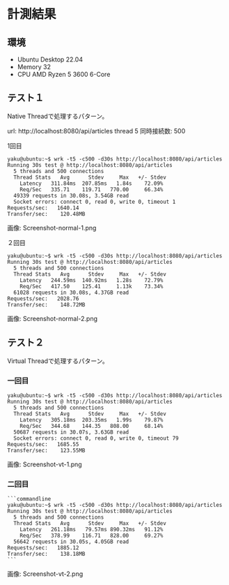 # 計測結果

## 環境

- Ubuntu Desktop 22.04
- Memory 32
- CPU AMD Ryzen 5 3600 6-Core

## テスト１

Native Threadで処理するパターン。

url:  http://localhost:8080/api/articles
thread 5
同時接続数: 500

1回目
```
yaku@ubuntu:~$ wrk -t5 -c500 -d30s http://localhost:8080/api/articles
Running 30s test @ http://localhost:8080/api/articles
  5 threads and 500 connections
  Thread Stats   Avg      Stdev     Max   +/- Stdev
    Latency   311.84ms  207.85ms   1.84s    72.09%
    Req/Sec   335.71    119.71   770.00     66.34%
  49339 requests in 30.08s, 3.54GB read
  Socket errors: connect 0, read 0, write 0, timeout 1
Requests/sec:   1640.14
Transfer/sec:    120.48MB
```

画像: Screenshot-normal-1.png

２回目
```
yaku@ubuntu:~$ wrk -t5 -c500 -d30s http://localhost:8080/api/articles
Running 30s test @ http://localhost:8080/api/articles
  5 threads and 500 connections
  Thread Stats   Avg      Stdev     Max   +/- Stdev
    Latency   244.59ms  140.92ms   1.28s    72.79%
    Req/Sec   417.50    125.41     1.13k    73.34%
  61028 requests in 30.08s, 4.37GB read
Requests/sec:   2028.76
Transfer/sec:    148.72MB
```

画像: Screenshot-normal-2.png

## テスト２

Virtual Threadで処理するパターン。

### 一回目
```commandline
yaku@ubuntu:~$ wrk -t5 -c500 -d30s http://localhost:8080/api/articles
Running 30s test @ http://localhost:8080/api/articles
  5 threads and 500 connections
  Thread Stats   Avg      Stdev     Max   +/- Stdev
    Latency   305.18ms  203.35ms   1.99s    79.87%
    Req/Sec   344.68    144.35   808.00     68.14%
  50687 requests in 30.07s, 3.63GB read
  Socket errors: connect 0, read 0, write 0, timeout 79
Requests/sec:   1685.55
Transfer/sec:    123.55MB
```

画像: Screenshot-vt-1.png

### 二回目

    ```commandline
    yaku@ubuntu:~$ wrk -t5 -c500 -d30s http://localhost:8080/api/articles
    Running 30s test @ http://localhost:8080/api/articles
      5 threads and 500 connections
      Thread Stats   Avg      Stdev     Max   +/- Stdev
        Latency   261.18ms   79.57ms 890.32ms   91.12%
        Req/Sec   378.99    116.71   828.00     69.27%
      56642 requests in 30.05s, 4.05GB read
    Requests/sec:   1885.12
    Transfer/sec:    138.18MB
    ```

画像: Screenshot-vt-2.png
